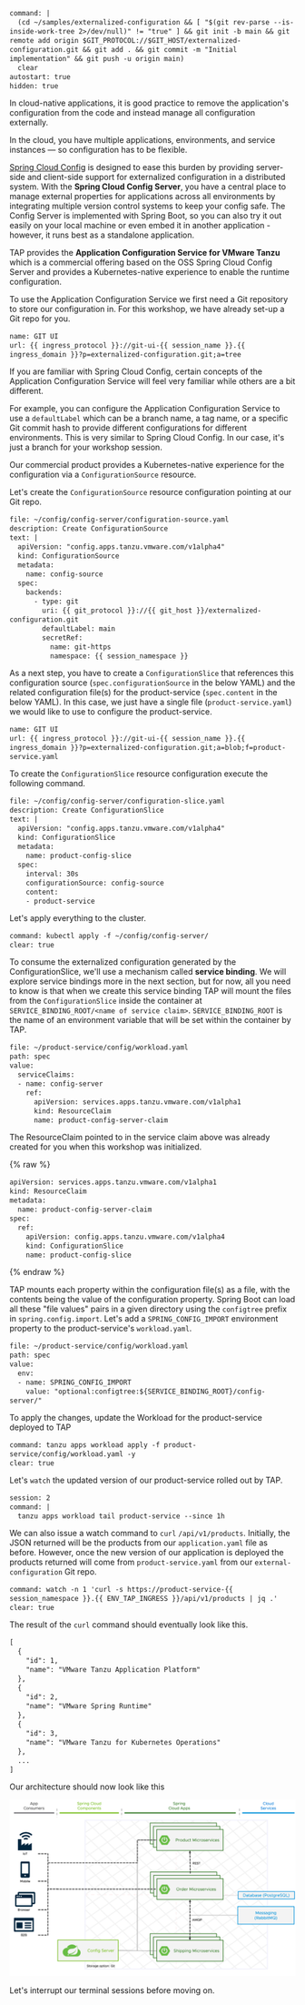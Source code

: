 ```terminal:execute
command: |
  (cd ~/samples/externalized-configuration && [ "$(git rev-parse --is-inside-work-tree 2>/dev/null)" != "true" ] && git init -b main && git remote add origin $GIT_PROTOCOL://$GIT_HOST/externalized-configuration.git && git add . && git commit -m "Initial implementation" && git push -u origin main)
  clear
autostart: true
hidden: true
```

In cloud-native applications, it is good practice to remove the application's configuration from the code and instead manage all configuration externally.

In the cloud, you have multiple applications, environments, and service instances — so configuration has to be flexible.

[Spring Cloud Config](https://docs.spring.io/spring-cloud-config/docs/current/reference/html/) is designed to ease this burden by providing server-side and client-side support for externalized configuration in a distributed system. 
With the **Spring Cloud Config Server**, you have a central place to manage external properties for applications across all environments by integrating multiple version control systems to keep your config safe.
The Config Server is implemented with Spring Boot, so you can also try it out easily on your local machine or even embed it in another application - however, it runs best as a standalone application.

TAP provides the **Application Configuration Service for VMware Tanzu** which is a commercial offering based on the OSS Spring Cloud Config Server and provides a Kubernetes-native experience to enable the runtime configuration.

To use the Application Configuration Service we first need a Git repository to store our configuration in.  For this workshop, we have already set-up a Git repo for you.

```dashboard:reload-dashboard
name: GIT UI
url: {{ ingress_protocol }}://git-ui-{{ session_name }}.{{ ingress_domain }}?p=externalized-configuration.git;a=tree
```

If you are familiar with Spring Cloud Config, certain concepts of the Application Configuration Service will feel very familiar while others are a bit different.

For example, you can configure the Application Configuration Service to use a `defaultLabel` which can be a branch name, a tag name, or a specific Git commit hash to provide different configurations for different environments.  This is very similar to Spring Cloud Config.  In our case, it's just a branch for your workshop session.

Our commercial product provides a Kubernetes-native experience for the configuration via a `ConfigurationSource` resource.

Let's create the `ConfigurationSource` resource configuration pointing at our Git repo.
```editor:append-lines-to-file
file: ~/config/config-server/configuration-source.yaml
description: Create ConfigurationSource
text: |
  apiVersion: "config.apps.tanzu.vmware.com/v1alpha4"
  kind: ConfigurationSource
  metadata:
    name: config-source
  spec:
    backends:
      - type: git
        uri: {{ git_protocol }}://{{ git_host }}/externalized-configuration.git
        defaultLabel: main
        secretRef:
          name: git-https
          namespace: {{ session_namespace }}
```

As a next step, you have to create a `ConfigurationSlice` that references this configuration source (`spec.configurationSource` in the below YAML) and the related configuration file(s) for the product-service (`spec.content` in the below YAML).
In this case, we just have a single file (`product-service.yaml`) we would like to use to configure the product-service.

```dashboard:reload-dashboard
name: GIT UI
url: {{ ingress_protocol }}://git-ui-{{ session_name }}.{{ ingress_domain }}?p=externalized-configuration.git;a=blob;f=product-service.yaml
```

To create the `ConfigurationSlice` resource configuration execute the following command.

```editor:append-lines-to-file
file: ~/config/config-server/configuration-slice.yaml
description: Create ConfigurationSlice
text: |
  apiVersion: "config.apps.tanzu.vmware.com/v1alpha4"
  kind: ConfigurationSlice
  metadata:
    name: product-config-slice
  spec:
    interval: 30s
    configurationSource: config-source
    content:
    - product-service
```
Let's apply everything to the cluster.
```terminal:execute
command: kubectl apply -f ~/config/config-server/
clear: true
```

To consume the externalized configuration generated by the ConfigurationSlice, we'll use a mechanism called **service binding**.  We will explore service bindings more in the next section, but for now, all you need to know
is that when we create this service binding TAP will mount the files from the `ConfigurationSlice` inside the container at `SERVICE_BINDING_ROOT/<name of service claim>`.  `SERVICE_BINDING_ROOT` is the name of an environment variable that will be set within the container by TAP.

```editor:insert-value-into-yaml
file: ~/product-service/config/workload.yaml
path: spec
value:
  serviceClaims:
  - name: config-server
    ref:
      apiVersion: services.apps.tanzu.vmware.com/v1alpha1
      kind: ResourceClaim
      name: product-config-server-claim
```

The ResourceClaim pointed to in the service claim above was already created for you when this workshop was initialized.

{% raw %}
```
apiVersion: services.apps.tanzu.vmware.com/v1alpha1
kind: ResourceClaim
metadata:
  name: product-config-server-claim
spec:
  ref:
    apiVersion: config.apps.tanzu.vmware.com/v1alpha4
    kind: ConfigurationSlice
    name: product-config-slice
```
{% endraw %}

TAP mounts each property within the configuration file(s) as a file, with the contents being 
the value of the configuration property.  Spring Boot can load all these "file values" pairs in a given directory using the `configtree` prefix in `spring.config.import`.  Let's add a `SPRING_CONFIG_IMPORT` environment property to the product-service's `workload.yaml`.

```editor:insert-value-into-yaml
file: ~/product-service/config/workload.yaml
path: spec
value:
  env:
  - name: SPRING_CONFIG_IMPORT
    value: "optional:configtree:${SERVICE_BINDING_ROOT}/config-server/"   
```

To apply the changes, update the Workload for the product-service deployed to TAP
```terminal:execute
command: tanzu apps workload apply -f product-service/config/workload.yaml -y
clear: true
```
Let's `watch` the updated version of our product-service rolled out by TAP.

```terminal:execute
session: 2
command: |
  tanzu apps workload tail product-service --since 1h
```

We can also issue a watch command to `curl` `/api/v1/products`.  Initially, the JSON returned will be the products from our `application.yaml` file as before.  However, once the 
new version of our application is deployed the products returned will come from `product-service.yaml` from our `external-configuration` Git repo.
```terminal:execute
command: watch -n 1 'curl -s https://product-service-{{ session_namespace }}.{{ ENV_TAP_INGRESS }}/api/v1/products | jq .'
clear: true
```

The result of the `curl` command should eventually look like this.

```
[
  {
    "id": 1,
    "name": "VMware Tanzu Application Platform"
  },
  {
    "id": 2,
    "name": "VMware Spring Runtime"
  },
  {
    "id": 3,
    "name": "VMware Tanzu for Kubernetes Operations"
  },
  ...
]
```

Our architecture should now look like this

![Updated architecture with Configuration Service](../images/microservice-architecture-config.png)

Let's interrupt our terminal sessions before moving on.

```terminal:interrupt-all
```
